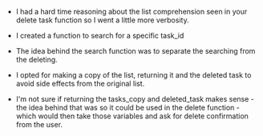 - I had a hard time reasoning about the list comprehension seen in your delete task function so I went a little more verbosity.

- I created a function to search for a specific task_id
- The idea behind the search function was to separate the searching from the deleting.
- I opted for making a copy of the list, returning it and the deleted task to avoid side effects from the original list.
- I'm not sure if returning the tasks_copy and deleted_task makes sense - the idea behind that was so it could be used in the delete function - which would then take those variables and ask for delete confirmation from the user. 
